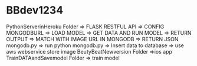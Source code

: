 # BBdev1234
PythonServerinHeroku Folder 
=> FLASK RESTFUL API
=> CONFIG MONGODBURL
=> LOAD MODEL
=> GET DATA AND RUN MODEL
=> RETURN OUTPUT
=> MATCH WITH IMAGE URL IN MONGODB
=> RETURN JSON
mongodb.py
=> run python mongodb.py
=> Insert data to database
=> use aws webservice store image
BeutyBeatNewversion Folder 
=>ios app
TrainDATAandSavemodel Folder 
=> train model